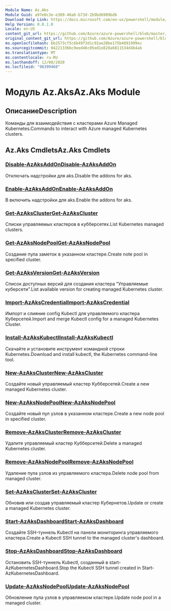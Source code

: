 ```yaml
---
Module Name: Az.Aks
Module Guid: a97e0c3e-e389-46a6-b73d-2b9bd6909bdb
Download Help Link: https://docs.microsoft.com/en-us/powershell/module/az.aks
Help Version: 0.0.1.0
Locale: en-US
content_git_url: https://github.com/Azure/azure-powershell/blob/master/src/Aks/Aks/help/Az.Aks.md
original_content_git_url: https://github.com/Azure/azure-powershell/blob/master/src/Aks/Aks/help/Az.Aks.md
ms.openlocfilehash: bb2573cf5c6b49f3d1c92ae20be175b4891999ec
ms.sourcegitcommit: 04221336bc9eed46c05ed1e828a6811534d4b4ab
ms.translationtype: MT
ms.contentlocale: ru-RU
ms.lasthandoff: 12/08/2020
ms.locfileid: "98399468"
---
```

# <span data-ttu-id="01a99-101">Модуль Az.Aks</span><span class="sxs-lookup"><span data-stu-id="01a99-101">Az.Aks Module</span></span>
## <span data-ttu-id="01a99-102">Описание</span><span class="sxs-lookup"><span data-stu-id="01a99-102">Description</span></span>
<span data-ttu-id="01a99-103">Команды для взаимодействия с кластерами Azure Managed Kubernetes.</span><span class="sxs-lookup"><span data-stu-id="01a99-103">Commands to interact with Azure managed Kubernetes clusters.</span></span>

## <span data-ttu-id="01a99-104">Az.Aks Cmdlets</span><span class="sxs-lookup"><span data-stu-id="01a99-104">Az.Aks Cmdlets</span></span>
### [<span data-ttu-id="01a99-105">Disable-AzAksAddOn</span><span class="sxs-lookup"><span data-stu-id="01a99-105">Disable-AzAksAddOn</span></span>](Disable-AzAksAddOn.md)
<span data-ttu-id="01a99-106">Отключать надстройки для aks.</span><span class="sxs-lookup"><span data-stu-id="01a99-106">Disable the addons for aks.</span></span>

### [<span data-ttu-id="01a99-107">Enable-AzAksAddOn</span><span class="sxs-lookup"><span data-stu-id="01a99-107">Enable-AzAksAddOn</span></span>](Enable-AzAksAddOn.md)
<span data-ttu-id="01a99-108">В включить надстройки для aks.</span><span class="sxs-lookup"><span data-stu-id="01a99-108">Enable the addons for aks.</span></span>

### [<span data-ttu-id="01a99-109">Get-AzAksCluster</span><span class="sxs-lookup"><span data-stu-id="01a99-109">Get-AzAksCluster</span></span>](Get-AzAksCluster.md)
<span data-ttu-id="01a99-110">Списки управляемых кластеров в кубберсетях.</span><span class="sxs-lookup"><span data-stu-id="01a99-110">List Kubernetes managed clusters.</span></span>

### [<span data-ttu-id="01a99-111">Get-AzAksNodePool</span><span class="sxs-lookup"><span data-stu-id="01a99-111">Get-AzAksNodePool</span></span>](Get-AzAksNodePool.md)
<span data-ttu-id="01a99-112">Создание пула заметок в указанном кластере.</span><span class="sxs-lookup"><span data-stu-id="01a99-112">Create note pool in specified cluster.</span></span>

### [<span data-ttu-id="01a99-113">Get-AzAksVersion</span><span class="sxs-lookup"><span data-stu-id="01a99-113">Get-AzAksVersion</span></span>](Get-AzAksVersion.md)
<span data-ttu-id="01a99-114">Список доступных версий для создания кластера "Управляемые куберсети".</span><span class="sxs-lookup"><span data-stu-id="01a99-114">List available version for creating managed Kubernetes cluster.</span></span>

### [<span data-ttu-id="01a99-115">Import-AzAksCredential</span><span class="sxs-lookup"><span data-stu-id="01a99-115">Import-AzAksCredential</span></span>](Import-AzAksCredential.md)
<span data-ttu-id="01a99-116">Импорт и слияние config Kubectl для управляемого кластера Куберсетей.</span><span class="sxs-lookup"><span data-stu-id="01a99-116">Import and merge Kubectl config for a managed Kubernetes Cluster.</span></span>

### [<span data-ttu-id="01a99-117">Install-AzAksKubectl</span><span class="sxs-lookup"><span data-stu-id="01a99-117">Install-AzAksKubectl</span></span>](Install-AzAksKubectl.md)
<span data-ttu-id="01a99-118">Скачайте и установите инструмент командной строки Kubernetes.</span><span class="sxs-lookup"><span data-stu-id="01a99-118">Download and install kubectl, the Kubernetes command-line tool.</span></span>

### [<span data-ttu-id="01a99-119">New-AzAksCluster</span><span class="sxs-lookup"><span data-stu-id="01a99-119">New-AzAksCluster</span></span>](New-AzAksCluster.md)
<span data-ttu-id="01a99-120">Создайте новый управляемый кластер Кубберсетей.</span><span class="sxs-lookup"><span data-stu-id="01a99-120">Create a new managed Kubernetes cluster.</span></span>

### [<span data-ttu-id="01a99-121">New-AzAksNodePool</span><span class="sxs-lookup"><span data-stu-id="01a99-121">New-AzAksNodePool</span></span>](New-AzAksNodePool.md)
<span data-ttu-id="01a99-122">Создайте новый пул узлов в указанном кластере.</span><span class="sxs-lookup"><span data-stu-id="01a99-122">Create a new node pool in specified cluster.</span></span>

### [<span data-ttu-id="01a99-123">Remove-AzAksCluster</span><span class="sxs-lookup"><span data-stu-id="01a99-123">Remove-AzAksCluster</span></span>](Remove-AzAksCluster.md)
<span data-ttu-id="01a99-124">Удалите управляемый кластер Кубберсетей.</span><span class="sxs-lookup"><span data-stu-id="01a99-124">Delete a managed Kubernetes cluster.</span></span>

### [<span data-ttu-id="01a99-125">Remove-AzAksNodePool</span><span class="sxs-lookup"><span data-stu-id="01a99-125">Remove-AzAksNodePool</span></span>](Remove-AzAksNodePool.md)
<span data-ttu-id="01a99-126">Удаление пула узлов из управляемого кластера.</span><span class="sxs-lookup"><span data-stu-id="01a99-126">Delete node pool from managed cluster.</span></span>

### [<span data-ttu-id="01a99-127">Set-AzAksCluster</span><span class="sxs-lookup"><span data-stu-id="01a99-127">Set-AzAksCluster</span></span>](Set-AzAksCluster.md)
<span data-ttu-id="01a99-128">Обновив или создав управляемый кластер Кубернетов.</span><span class="sxs-lookup"><span data-stu-id="01a99-128">Update or create a managed Kubernetes cluster.</span></span>

### [<span data-ttu-id="01a99-129">Start-AzAksDashboard</span><span class="sxs-lookup"><span data-stu-id="01a99-129">Start-AzAksDashboard</span></span>](Start-AzAksDashboard.md)
<span data-ttu-id="01a99-130">Создайте SSH-туннель Kubectl на панели мониторинга управляемого кластера.</span><span class="sxs-lookup"><span data-stu-id="01a99-130">Create a Kubectl SSH tunnel to the managed cluster's dashboard.</span></span>

### [<span data-ttu-id="01a99-131">Stop-AzAksDashboard</span><span class="sxs-lookup"><span data-stu-id="01a99-131">Stop-AzAksDashboard</span></span>](Stop-AzAksDashboard.md)
<span data-ttu-id="01a99-132">Остановить SSH-туннель Kubectl, созданный в start-AzKubernetesDashboard.</span><span class="sxs-lookup"><span data-stu-id="01a99-132">Stop the Kubectl SSH tunnel created in Start-AzKubernetesDashboard.</span></span>

### [<span data-ttu-id="01a99-133">Update-AzAksNodePool</span><span class="sxs-lookup"><span data-stu-id="01a99-133">Update-AzAksNodePool</span></span>](Update-AzAksNodePool.md)
<span data-ttu-id="01a99-134">Обновление пула узлов в управляемом кластере.</span><span class="sxs-lookup"><span data-stu-id="01a99-134">Update node pool in a managed cluster.</span></span>

